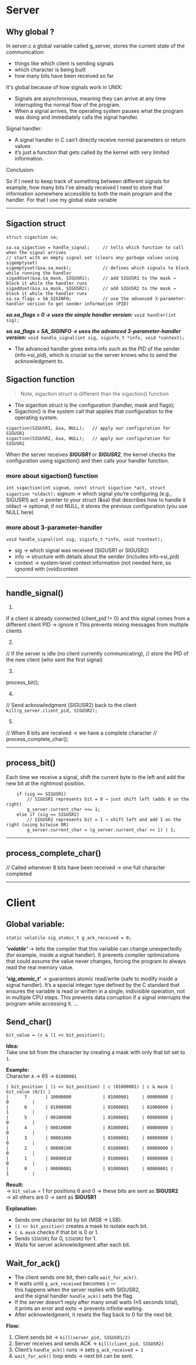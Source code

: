# Server

## Why global ? 

In server.c a global variable called g_server, stores the current state of the communication:

- things like which client is sending signals
- which character is being built
- how many bits have been received so far
 
It's global because of how signals work in UNIX:

- Signals are asynchronous, meaning they can arrive at any time interrupting the normal flow of the program.
- When a signal arrives, the operating system pauses what the program was doing and immediately calls the signal handler.

Signal handler:

- A signal handler in C can’t directly receive normal parameters or return values
- it’s just a function that gets called by the kernel with very limited information.

Conclusion:

So if I need to keep track of something between different signals for example, how many bits I’ve already received I need to store that information somewhere accessible to both the main program and the handler. 
For that I use my global state variable

---

## Sigaction struct

```
struct sigaction sa;

sa.sa_sigaction = handle_signal;     // tells which function to call when the signal arrives
// start with an empty signal set (clears any garbage values using sigemptyset)
sigemptyset(&sa.sa_mask);            // defines which signals to block while running the handler
sigaddset(&sa.sa_mask, SIGUSR1);     // add SIGUSR1 to the mask → block it while the handler runs
sigaddset(&sa.sa_mask, SIGUSR2);     // add SIGUSR2 to the mask → block it while the handler runs
sa.sa_flags = SA_SIGINFO;            // use the advanced 3-parameter-handler version to get sender information (PID)

```

***sa.sa_flags = 0 → uses the simple handler version:***
```void handler(int sig);```

***sa.sa_flags = SA_SIGINFO → uses the advanced 3-parameter-handler version:***
```void handle_signal(int sig, siginfo_t *info, void *context);```
- The advanced handler gives extra info such as the PID of the sender (info->si_pid), which is crucial so the server knows who to send the acknowledgment to.


## Sigaction function

> Note, sigaction struct is different than the sigaction() function

- The sigaction struct is the configuration (handler, mask and flags); 
- Sigaction() is the system call that applies that configuration to the operating system.

```
sigaction(SIGUSR1, &sa, NULL);   // apply our configuration for SIGUSR1
sigaction(SIGUSR2, &sa, NULL);   // apply our configuration for SIGUSR2
```

When the server receives ***SIGUSR1*** or ***SIGUSR2***,
the kernel checks the configuration using sigaction()
and then calls your handler function.

### more about sigaction() function

```int sigaction(int signum, const struct sigaction *act, struct sigaction *oldact);```
signum → which signal you’re configuring (e.g., SIGUSR1)
act → pointer to your struct (&sa) that describes how to handle it
oldact → optional; if not NULL, it stores the previous configuration (you use NULL here)

### more about 3-parameter-handler 

```void handle_signal(int sig, siginfo_t *info, void *context);```
- sig → which signal was received (SIGUSR1 or SIGUSR2)
- info → structure with details about the sender (includes info->si_pid)
- context → system-level context information (not needed here, so ignored with (void)context

---

## handle_signal()

1)
If a client is already connected (client_pid != 0)
and this signal comes from a different client PID → ignore it
This prevents mixing messages from multiple clients

2)
// If the server is idle (no client currently communicating),
// store the PID of the new client (who sent the first signal)

3)
process_bit();

4)
// Send acknowledgment (SIGUSR2) back to the client
```kill(g_server.client_pid, SIGUSR2);```

5)
// When 8 bits are received → we have a complete character
// process_complete_char();

---

## process_bit()

Each time we receive a signal, shift the current byte to the left
and add the new bit at the rightmost position.

```
	if (sig == SIGUSR1)
		// SIGUSR1 represents bit = 0 → just shift left (adds 0 on the right)
		g_server.current_char <<= 1;
	else if (sig == SIGUSR2)
		// SIGUSR2 represents bit = 1 → shift left and add 1 on the right (using bitwise OR)
		g_server.current_char = (g_server.current_char << 1) | 1;
```

---

## process_complete_char()

// Called whenever 8 bits have been received → one full character completed

---

# Client

## Global variable:

```static volatile sig_atomic_t	g_ack_received = 0;```

***'volatile'***        → tells the compiler that this variable can change unexpectedly (for example, inside a signal handler).
                          It prevents compiler optimizations that could assume the value never changes, forcing the program to always read the real memory value.

***'sig_atomic_t'***    → guarantees atomic read/write (safe to modify inside a signal handler).
                          It’s a special integer type defined by the C standard that ensures the variable is
                          read or written in a single, indivisible operation, not in multiple CPU steps.
                          This prevents data corruption if a signal interrupts the program while accessing it. 
...

## Send_char()

```
bit_value = (c & (1 << bit_position));
```

**Idea:**  
Take one bit from the character by creating a mask with only that bit set to `1`.

**Example:**  
Character `A` → 65 → `01000001`

```
| bit_position | (1 << bit_position) | c (01000001) | c & mask | bit_value (0/1) |
|      7       | 10000000            | 01000001     | 00000000 |       0         |
|      6       | 01000000            | 01000001     | 01000000 |       1         |
|      5       | 00100000            | 01000001     | 00000000 |       0         |
|      4       | 00010000            | 01000001     | 00000000 |       0         |
|      3       | 00001000            | 01000001     | 00000000 |       0         |
|      2       | 00000100            | 01000001     | 00000000 |       0         |
|      1       | 00000010            | 01000001     | 00000000 |       0         |
|      0       | 00000001            | 01000001     | 00000001 |       1         |
```

**Result:**  
→ `bit_value` = 1 for positions 6 and 0 → these bits are sent as **SIGUSR2**  
→ all others are 0 → sent as **SIGUSR1**

**Explanation:**
- Sends one character bit by bit (MSB → LSB).
- `(1 << bit_position)` creates a mask to isolate each bit.
- `c & mask` checks if that bit is 0 or 1.
- Sends `SIGUSR1` for 0, `SIGUSR2` for 1.
- Waits for server acknowledgment after each bit.

## Wait_for_ack()

- The client sends one bit, then calls `wait_for_ack()`.
- It waits until `g_ack_received` becomes `1` —  
  this happens when the server replies with SIGUSR2,  
  and the signal handler `handle_ack()` sets the flag.
- If the server doesn’t reply after many small waits (≈5 seconds total),  
  it prints an error and exits → prevents infinite waiting.
- After acknowledgment, it resets the flag back to 0 for the next bit.

**Flow:**
1. Client sends bit → `kill(server_pid, SIGUSR1/2)`
2. Server receives and sends ACK → `kill(client_pid, SIGUSR2)`
3. Client’s `handle_ack()` runs → sets `g_ack_received = 1`
4. `wait_for_ack()` loop ends → next bit can be sent.
